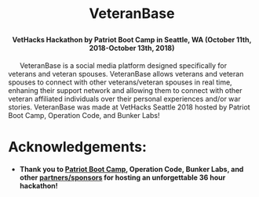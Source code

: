 # <p align="center">VeteranBase</p>

#### <p align="center">VetHacks Hackathon by Patriot Boot Camp in Seattle, WA (October 11th, 2018-October 13th, 2018)</p>

&nbsp;&nbsp;&nbsp;&nbsp;&nbsp;&nbsp;VeteranBase is a social media platform designed specifically for veterans and veteran spouses. VeteranBase allows veterans and veteran spouses to connect with other veterans/veteran spouses in real time, enhaning their support network and allowing them to connect with other veteran affiliated individuals over their personal experiences and/or war stories. VeteranBase was made at VetHacks Seattle 2018 hosted by Patriot Boot Camp, Operation Code, and Bunker Labs!


# Acknowledgements:

- #### Thank you to [Patriot Boot Camp](http://patriotbootcamp.org/), Operation Code, Bunker Labs, and other [partners/sponsors](https://www.vethacks.org/) for hosting an unforgettable 36 hour hackathon!
